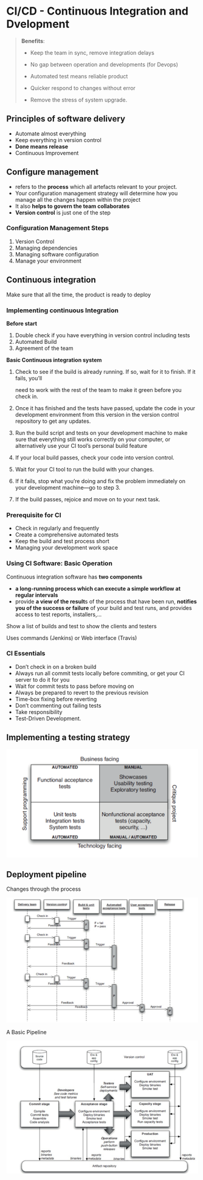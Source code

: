 # CI/CD - Continuous Integration and Dvelopment

> **Benefits**:
>
> - Keep the team in sync, remove integration delays
>
> - No gap between operation and developments (for Devops)
> - Automated test means reliable product
> - Quicker respond to changes without error
> - Remove the stress of system upgrade.

## Principles of software delivery

- Automate almost everything
- Keep everything in version control
- **Done means release**
- Continuous Improvement

## Configure management

- refers to the **process** which all artefacts relevant to your project.
- Your configuration management strategy will determine how you manage all the changes happen within the project
- It also **helps to govern the team collaborates**
- **Version control** is just one of the step

### Configuration Management Steps

1. Version Control
2. Managing dependencies
3. Managing software configuration
4. Manage your environment

## Continuous integration

Make sure that all the time, the product is ready to deploy

### Implementing continuous Integration

**Before start**

1. Double check if you have everything in version control including tests
2. Automated Build
3. Agreement of the team



**Basic Continuous integration system**

1. Check to see if the build is already running. If so, wait for it to finish. If it fails, you’ll

   need to work with the rest of the team to make it green before you check in.

2. Once it has finished and the tests have passed, update the code in your development environment from this version in the version control repository to get any updates.

3. Run the build script and tests on your development machine to make sure that everything still works correctly on your computer, or alternatively use your CI tool’s personal build feature

4. If your local build passes, check your code into version control.

5. Wait for your CI tool to run the build with your changes.

6. If it fails, stop what you’re doing and fix the problem immediately on your development machine—go to step 3.

7. If the build passes, rejoice and move on to your next task.



### Prerequisite for CI

- Check in regularly and frequently
- Create a comprehensive automated tests
- Keep the build and test process short
- Managing your development work space

### Using CI Software: Basic Operation

Continuous integration software has **two components**

- **a long-running process which can execute a simple workflow at regular intervals**
- provide **a view of the result**s of the process that have been run, **notifies you of the success or failure** of your build and test runs, and provides access to test reports, installers,...

Show a list of builds and test to show the clients and testers

Uses commands (Jenkins) or Web interface (Travis)

### CI Essentials

- Don’t check in on a broken build
- Always run all commit tests locally before commiting, or get your CI server to do it for you
- Wait for commit tests to pass before moving on
- Always be prepared to revert to the previous revision
- Time-box fixing before reverting
- Don’t commenting out failing tests
- Take responsibility
- Test-Driven Development.

## Implementing a testing strategy

![image-20190830130422255](W6-lec6.assets/image-20190830130422255.png)

## Deployment pipeline

Changes through the process

![image-20190830130612694](W6-lec6.assets/image-20190830130612694.png)



A Basic Pipeline

![image-20190830132029454](W6-lec6.assets/image-20190830132029454.png)


